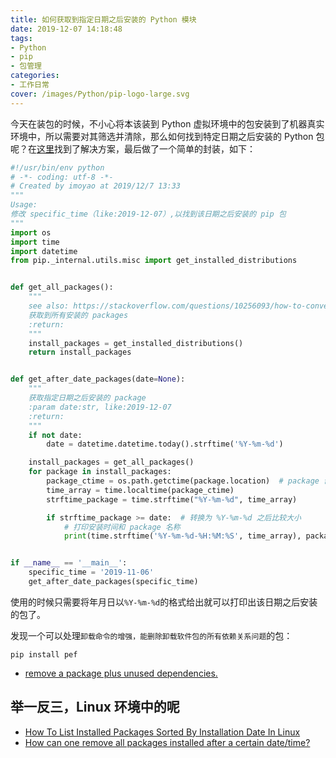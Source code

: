 ```yaml
---
title: 如何获取到指定日期之后安装的 Python 模块
date: 2019-12-07 14:18:48
tags:
- Python
- pip
- 包管理
categories:
- 工作日常
cover: /images/Python/pip-logo-large.svg
---
```

今天在装包的时候，不小心将本该装到 Python 虚拟环境中的包安装到了机器真实环境中，所以需要对其筛选并清除，那么如何找到特定日期之后安装的 Python 包呢？在[这里](https://stackoverflow.com/questions/10256093/how-to-convert-ctime-to-datetime-in-python)找到了解决方案，最后做了一个简单的封装，如下：

```python
#!/usr/bin/env python
# -*- coding: utf-8 -*-
# Created by imoyao at 2019/12/7 13:33
"""
Usage:
修改 specific_time（like:2019-12-07）,以找到该日期之后安装的 pip 包
"""
import os
import time
import datetime
from pip._internal.utils.misc import get_installed_distributions


def get_all_packages():
    """
    see also: https://stackoverflow.com/questions/10256093/how-to-convert-ctime-to-datetime-in-python
    获取到所有安装的 packages
    :return:
    """
    install_packages = get_installed_distributions()
    return install_packages


def get_after_date_packages(date=None):
    """
    获取指定日期之后安装的 package
    :param date:str, like:2019-12-07
    :return:
    """
    if not date:
        date = datetime.datetime.today().strftime('%Y-%m-%d')

    install_packages = get_all_packages()
    for package in install_packages:
        package_ctime = os.path.getctime(package.location)  # package 创建时间
        time_array = time.localtime(package_ctime)
        strftime_package = time.strftime("%Y-%m-%d", time_array)

        if strftime_package >= date:  # 转换为 %Y-%m-%d 之后比较大小
            # 打印安装时间和 package 名称
            print(time.strftime('%Y-%m-%d-%H:%M:%S', time_array), package)


if __name__ == '__main__':
    specific_time = '2019-11-06'
    get_after_date_packages(specific_time)

```
使用的时候只需要将年月日以`%Y-%m-%d`的格式给出就可以打印出该日期之后安装的包了。

发现一个可以处理`卸载命令的增强，能删除卸载软件包的所有依赖关系问题`的包：

```plain
pip install pef
```

- [remove a package plus unused dependencies.](https://stackoverflow.com/questions/7915998/does-uninstalling-a-package-with-pip-also-remove-the-dependent-packages)

## 举一反三，Linux 环境中的呢
- [How To List Installed Packages Sorted By Installation Date In Linux](https://www.ostechnix.com/list-installed-packages-sorted-installation-date-linux/)
- [How can one remove all packages installed after a certain date/time?](https://askubuntu.com/questions/548683/how-can-one-remove-all-packages-installed-after-a-certain-date-time)